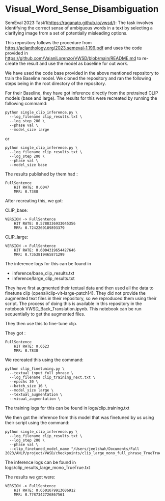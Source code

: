 # Visual_Word_Sense_Disambiguation

SemEval 2023 Task1(https://raganato.github.io/vwsd/): The task involves identifying the correct sense of ambiguous words in a text by selecting a clarifying image from a set of potentially misleading options. 

This repository follows the procedure from https://aclanthology.org/2023.semeval-1.199.pdf and uses the code provided in https://github.com/VaianiLorenzo/VWSD/blob/main/README.md to re-create the result and use the model as baseline for out work.

We have used the code base provided in the above mentioned repository to train the Baseline model. We cloned the repository and ran the following steps being in the root directory of the repository.

For their Baseline, they have got inference directly from the pretrained CLIP models (base and large). The results for this were recreated by running the following commamd:
```
python single_clip_inference.py \
  --log_filename clip_results.txt \
  --log_step 200 \
  --phase val \
  --model_size large
```
or 
```
python single_clip_inference.py \
  --log_filename clip_results.txt \
  --log_step 200 \
  --phase val \
  --model_size base
```
The results published by them had :
```
FullSentence
	HIT RATE: 0.6047
	MRR: 0.7388
```
After recreating this, we got: 

CLIP_base:
```
VERSION -> FullSentence
	HIT RATE: 0.5788336933045356
	MRR: 0.7242269189893379
```
CLIP_large:
```
VERSION -> FullSentence
	HIT RATE: 0.6004319654427646
	MRR: 0.7363819465871299
```
The inference logs for this can be found in 
- inference/base_clip_results.txt
- inference/large_clip_results.txt



They have first augmented their textual data and then used all the data to finetune clip (openai/clip-vit-large-patch14). They did not provide the augmented text files in their repository, so we reproduced them using their script. The process of doing this is available in this repository in the notebook VWSD_Back_Translation.ipynb. This notebook can be run sequentially to get the augmented files.

They then use this to fine-tune clip. 

They got :

```
FullSentence
	HIT RATE: 0.6523
	MRR: 0.7830
```

We recreated this using the command:
```
python clip_finetuning.py \      
  --textual_input full_phrase \                           
  --log_filename clip_training_next.txt \
  --epochs 30 \
  --batch_size 16 \                                                       
  --model_size large \
  --textual_augmentation \
  --visual_augmentation \

```
The training logs for this can be found in logs/clip_training.txt

We then got the inference from this model that was finetuned by us using their script using the command:
```
python single_clip_inference.py \
  --log_filename clip_results.txt \
  --log_step 200 \
  --phase val \
  --clip_finetuned_model_name "/Users/jeelshah/Documents/Fall 2023/ANLP/project/VWSD/checkpoints/clip_large_mono_full_phrase_TrueTrue.pt"
```

The inference logs can be found in logs/clip_results_large_mono_TrueTrue.txt

The results we got were:
```
VERSION -> FullSentence
	HIT RATE: 0.6501079913606912
	MRR: 0.7787342726867561
```
